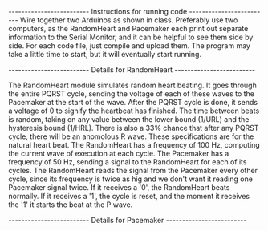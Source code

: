 ------------------------- Instructions for running code -------------------------
Wire together two Arduinos as shown in class. Preferably use two computers, as the RandomHeart and Pacemaker each print out separate information to the
Serial Monitor, and it can be helpful to see them side by side. For each code file, just compile and upload them. The program may take a little time to start,
but it will eventually start running.

------------------------- Details for RandomHeart -------------------------

The RandomHeart module simulates random heart beating. It goes through the entire PQRST cycle, sending the voltage of each of these waves to the
Pacemaker at the start of the wave. After the PQRST cycle is done, it sends a voltage of 0 to signify the heartbeat has finished. The time between
beats is random, taking on any value between the lower bound (1/URL) and the hysteresis bound (1/HRL). There is also a 33% chance that after any PQRST
cycle, there will be an anomolous R wave. These specifications are for the natural heart beat. The RandomHeart has a frequency of 100 Hz, computing the current
wave of execution at each cycle. The Pacemaker has a frequency of 50 Hz, sending a signal to the RandomHeart for each of its cycles. The RandomHeart reads the
signal from the Pacemaker every other cycle, since its frequency is twice as hig and we don't want it reading one Pacemaker signal twice. If it receives a '0',
the RandomHeart beats normally. If it receives a '1', the cycle is reset, and the moment it receives the '1' it starts the beat at the P wave. 


------------------------- Details for Pacemaker -------------------------